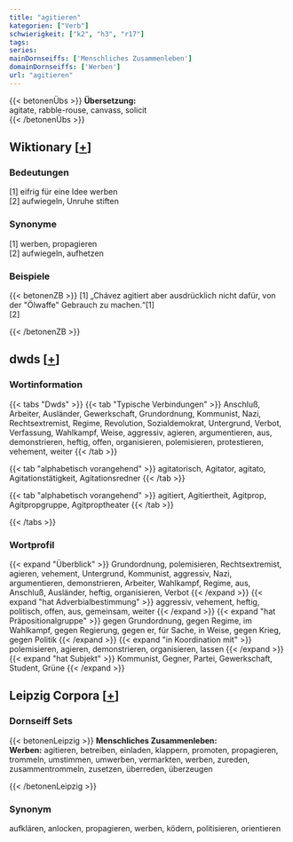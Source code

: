 ```yaml
---
title: "agitieren"
kategorien: ["Verb"]
schwierigkeit: ["k2", "h3", "r17"]
tags:
series:
mainDornseiffs: ['Menschliches Zusammenleben']
domainDornseiffs: ['Werben']
url: "agitieren"
---
```


{{< betonenÜbs >}}
**Übersetzung:**  
agitate, rabble-rouse, canvass, solicit  
{{< /betonenÜbs >}}

## Wiktionary [[+](https://de.wiktionary.org/wiki/agitieren)]

### Bedeutungen
[1] eifrig für eine Idee werben  
[2] aufwiegeln, Unruhe stiften  

### Synonyme
[1] werben, propagieren  
[2] aufwiegeln, aufhetzen  

### Beispiele
{{< betonenZB >}}
[1] „Chávez agitiert aber ausdrücklich nicht dafür, von der "Ölwaffe" Gebrauch zu machen.“[1]  
[2]  

{{< /betonenZB >}}


## dwds [[+](https://www.dwds.de/wb/agitieren)]

### Wortinformation
{{< tabs "Dwds" >}}
{{< tab "Typische Verbindungen" >}}
Anschluß, Arbeiter, Ausländer, Gewerkschaft, Grundordnung, Kommunist, Nazi, Rechtsextremist, Regime, Revolution, Sozialdemokrat, Untergrund, Verbot, Verfassung, Wahlkampf, Weise, aggressiv, agieren, argumentieren, aus, demonstrieren, heftig, offen, organisieren, polemisieren, protestieren, vehement, weiter
{{< /tab >}}

{{< tab "alphabetisch vorangehend" >}}
agitatorisch, Agitator, agitato, Agitationstätigkeit, Agitationsredner
{{< /tab >}}

{{< tab "alphabetisch vorangehend" >}}
agitiert, Agitiertheit, Agitprop, Agitpropgruppe, Agitproptheater
{{< /tab >}}

{{< /tabs >}}

### Wortprofil
{{< expand "Überblick" >}} Grundordnung, polemisieren, Rechtsextremist, agieren, vehement, Untergrund, Kommunist, aggressiv, Nazi, argumentieren, demonstrieren, Arbeiter, Wahlkampf, Regime, aus, Anschluß, Ausländer, heftig, organisieren, Verbot {{< /expand >}}
{{< expand "hat Adverbialbestimmung" >}} aggressiv, vehement, heftig, politisch, offen, aus, gemeinsam, weiter {{< /expand >}}
{{< expand "hat Präpositionalgruppe" >}} gegen Grundordnung, gegen Regime, im Wahlkampf, gegen Regierung, gegen er, für Sache, in Weise, gegen Krieg, gegen Politik {{< /expand >}}
{{< expand "in Koordination mit" >}} polemisieren, agieren, demonstrieren, organisieren, lassen {{< /expand >}}
{{< expand "hat Subjekt" >}} Kommunist, Gegner, Partei, Gewerkschaft, Student, Grüne {{< /expand >}}

## Leipzig Corpora [[+](https://corpora.uni-leipzig.de/en/res?word=agitieren&corpusId=deu_newscrawl-public_2018)]

### Dornseiff Sets
{{< betonenLeipzig >}}
**Menschliches Zusammenleben:**  
**Werben:** agitieren, betreiben, einladen, klappern, promoten, propagieren, trommeln, umstimmen, umwerben, vermarkten, werben, zureden, zusammentrommeln, zusetzen, überreden, überzeugen  

{{< /betonenLeipzig >}}

### Synonym
aufklären, anlocken, propagieren, werben, ködern, politisieren, orientieren

